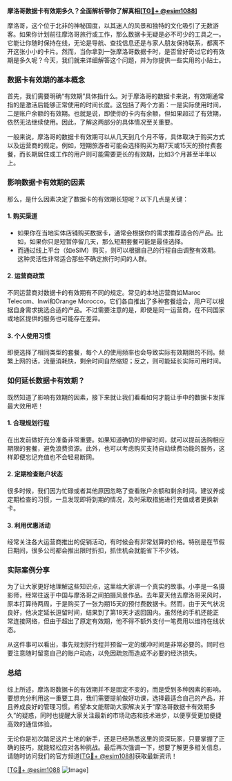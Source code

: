 **摩洛哥数据卡有效期多久？全面解析带你了解真相[[TG💪+ @esim1088](https://t.me/s/esim1088)]**

摩洛哥，这个位于北非的神秘国度，以其迷人的风景和独特的文化吸引了无数游客。如果你计划前往摩洛哥旅行或工作，那么数据卡无疑是必不可少的工具之一。它能让你随时保持在线，无论是导航、查找信息还是与家人朋友保持联系，都离不开这张小小的卡片。然而，当你拿到一张摩洛哥数据卡时，是否曾好奇过它的有效期是多久呢？今天，我们就来详细解答这个问题，并为你提供一些实用的小贴士。

### 数据卡有效期的基本概念

首先，我们需要明确“有效期”具体指什么。对于摩洛哥的数据卡来说，有效期通常指的是激活后能够正常使用的时间长度。这包括了两个方面：一是实际使用时间，二是账户余额的有效期。也就是说，即使你的卡内有余额，但如果超过了有效期，依然无法继续使用。因此，了解这两部分的具体情况至关重要。

一般来说，摩洛哥的数据卡有效期可以从几天到几个月不等，具体取决于购买方式以及运营商的规定。例如，短期旅游者可能会选择购买为期7天或15天的预付费套餐，而长期居住或工作的用户则可能需要更长的有效期，比如3个月甚至半年以上。

### 影响数据卡有效期的因素

那么，是什么因素决定了数据卡的有效期长短呢？以下几点是关键：

#### 1. **购买渠道**
   - 如果你在当地实体店铺购买数据卡，通常会根据你的需求推荐适合的产品。比如，如果你只是短暂停留几天，那么短期套餐可能是最佳选择。
   - 而通过线上平台（如eSIM）购买，则可以根据自己的行程自由调整有效期。这种灵活性非常适合那些不确定旅行时间的人群。

#### 2. **运营商政策**
   不同运营商对数据卡的有效期有不同的规定。常见的本地运营商如Maroc Telecom、Inwi和Orange Morocco，它们各自推出了多种套餐组合，用户可以根据自身需求挑选合适的产品。不过需要注意的是，即使是同一运营商，在不同国家或地区提供的服务也可能存在差异。

#### 3. **个人使用习惯**
   即便选择了相同类型的套餐，每个人的使用频率也会导致实际有效期限的不同。频繁上网的话，流量消耗快，剩余时间自然缩短；反之，则可能延长实际可用时间。

### 如何延长数据卡有效期？

既然知道了影响有效期的因素，接下来就让我们看看如何才能让手中的数据卡发挥最大效用吧！

#### 1. **合理规划行程**
   在出发前做好充分准备非常重要。如果知道确切的停留时间，就可以提前选购相应期限的套餐，避免浪费资源。此外，也可以考虑购买支持自动续费功能的服务，这样即便忘记充值也不会轻易断网。

#### 2. **定期检查账户状态**
   很多时候，我们因为忙碌或者其他原因忽略了查看账户余额和剩余时间。建议养成定期检查的习惯，一旦发现即将到期的情况，及时采取措施进行充值或者更换新卡。

#### 3. **利用优惠活动**
   经常关注各大运营商推出的促销活动，有时候会有非常划算的价格。特别是在节假日期间，很多公司都会推出限时折扣，抓住机会就能省下不少钱。

### 实际案例分享

为了让大家更好地理解这些知识点，这里给大家讲一个真实的故事。小李是一名摄影师，经常往返于中国与摩洛哥之间拍摄风景作品。去年夏天他去摩洛哥采风时，原本打算待两周，于是购买了一张为期15天的预付费数据卡。然而，由于天气状况良好，他决定延长逗留时间，结果到了第18天才返回国内。虽然他的手机还能正常连接网络，但由于超出了原定有效期，他不得不额外支付一笔费用以维持在线状态。

从这件事可以看出，事先规划好行程并预留一定的缓冲时间是非常必要的。同时也要注意随时留意自己的账户动态，以免因疏忽而造成不必要的经济损失。

### 总结

综上所述，摩洛哥数据卡的有效期并不是固定不变的，而是受到多种因素的影响。要想充分利用这一重要工具，我们需要提前做好功课，选择最适合自己的产品，并且养成良好的管理习惯。希望本文能帮助大家解决关于“摩洛哥数据卡有效期多久”的疑惑，同时也提醒大家关注最新的市场动态和技术进步，以便享受更加便捷高效的通信体验。

无论你是初次踏足这片土地的新手，还是已经熟悉这里的资深玩家，只要掌握了正确的技巧，就能轻松应对各种挑战。最后再次强调一下，想要了解更多相关信息，请随时访问我们的官方频道[[TG💪+ @esim1088](https://t.me/s/esim1088)]获取最新资讯！

[[TG💪+ @esim1088](https://t.me/s/esim1088) ![Image](https://i.postimg.cc/4NQfJmqS/Snipaste-2025-05-13-00-14-12.png)]